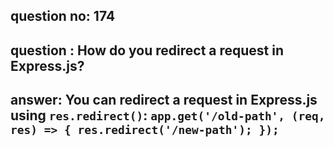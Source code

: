 
      
## question no: 174

## question : How do you redirect a request in Express.js?

## answer: You can redirect a request in Express.js using `res.redirect()`: `app.get('/old-path', (req, res) => { res.redirect('/new-path'); });`
      